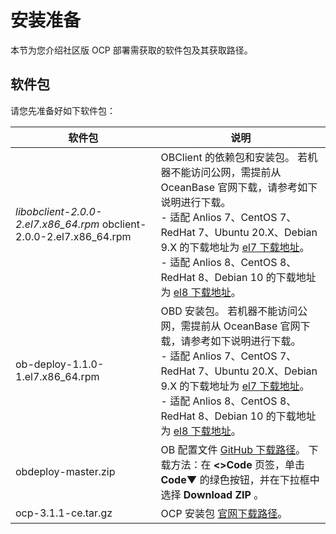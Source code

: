 # 安装准备

本节为您介绍社区版 OCP 部署需获取的软件包及其获取路径。

## 软件包

请您先准备好如下软件包：

|                                                                              软件包                                                                               |                                                                                                                                                                                                                                  说明                                                                                                                                                                                                                                  |
|----------------------------------------------------------------------------------------------------------------------------------------------------------------|----------------------------------------------------------------------------------------------------------------------------------------------------------------------------------------------------------------------------------------------------------------------------------------------------------------------------------------------------------------------------------------------------------------------------------------------------------------------|
| *libobclient-2.0.0-2.el7.x86_64.rpm* obclient-2.0.0-2.el7.x86_64.rpm    | OBClient 的依赖包和安装包。 若机器不能访问公网，需提前从 OceanBase 官网下载，请参考如下说明进行下载。 </br>- 适配 Anlios 7、CentOS 7、RedHat 7、Ubuntu 20.X、Debian 9.X 的下载地址为 [el7 下载地址](https://mirrors.aliyun.com/oceanbase/community/stable/el/7/x86_64/)。</br>- 适配 Anlios 8、CentOS 8、RedHat 8、Debian 10 的下载地址为 [el8 下载地址](https://mirrors.aliyun.com/oceanbase/community/stable/el/8/x86_64/)。    |
| ob-deploy-1.1.0-1.el7.x86_64.rpm                                                                                                                               | OBD 安装包。 若机器不能访问公网，需提前从 OceanBase 官网下载，请参考如下说明进行下载。</br>- 适配 Anlios 7、CentOS 7、RedHat 7、Ubuntu 20.X、Debian 9.X 的下载地址为 [el7 下载地址](https://mirrors.aliyun.com/oceanbase/community/stable/el/7/x86_64/)。</br>- 适配 Anlios 8、CentOS 8、RedHat 8、Debian 10 的下载地址为 [el8 下载地址](https://mirrors.aliyun.com/oceanbase/community/stable/el/8/x86_64/)。              |
| obdeploy-master.zip                                                                                                                                            | OB 配置文件 [GitHub 下载路径](https://github.com/oceanbase/obdeploy/tree/master/example)。 下载方法：在 **\<\>Code** 页签，单击 **Code▼** 的绿色按钮，并在下拉框中选择 **Download ZIP** 。                                                                                                                                                                                                                                                                              |
| ocp-3.1.1-ce.tar.gz                                                                                                                                            | OCP 安装包 [官网下载路径](https://open.oceanbase.com/softwareCenter/community)。                                                                                                                                                                                                                                                                                                                                                                                |
